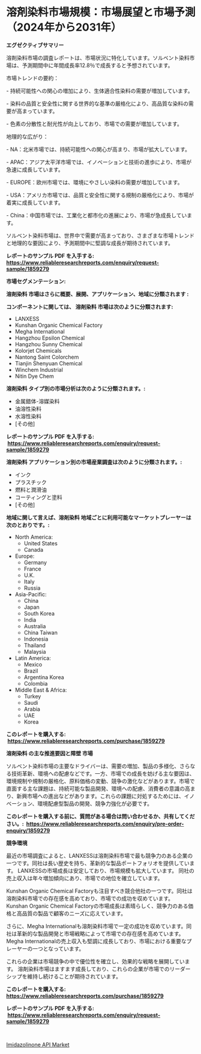 <p><h1>溶剤染料市場規模：市場展望と市場予測（2024年から2031年）</h1></p><p><strong>エグゼクティブサマリー</strong></p>
<p><p>溶剤染料市場の調査レポートは、市場状況に特化しています。ソルベント染料市場は、予測期間中に年間成長率12.8％で成長すると予想されています。</p><p>市場トレンドの要約：</p><p>- 持続可能性への関心の増加により、生体適合性染料の需要が増加しています。</p><p>- 染料の品質と安全性に関する世界的な基準の厳格化により、高品質な染料の需要が高まっています。</p><p>- 色素の分散性と耐光性が向上しており、市場での需要が増加しています。</p><p>地理的な広がり：</p><p>- NA：北米市場では、持続可能性への関心が高まり、市場が拡大しています。</p><p>- APAC：アジア太平洋市場では、イノベーションと技術の進歩により、市場が急速に成長しています。</p><p>- EUROPE：欧州市場では、環境にやさしい染料の需要が増加しています。 </p><p>- USA：アメリカ市場では、品質と安全性に関する規制の厳格化により、市場が着実に成長しています。</p><p>- China：中国市場では、工業化と都市化の進展により、市場が急成長しています。</p><p>ソルベント染料市場は、世界中で需要が高まっており、さまざまな市場トレンドと地理的な要因により、予測期間中に堅調な成長が期待されています。</p></p>
<p><strong>レポートのサンプル PDF を入手する: <a href="https://www.reliableresearchreports.com/enquiry/request-sample/1859279">https://www.reliableresearchreports.com/enquiry/request-sample/1859279</a></strong></p>
<p><strong>市場セグメンテーション:</strong></p>
<p><strong> 溶剤染料 市場はさらに概要、展開、アプリケーション、地域に分類されます :</strong></p>
<p><strong>コンポーネントに関しては、 溶剤染料 市場は次のように分類されます: &nbsp;</strong></p>
<p><ul><li>LANXESS</li><li>Kunshan Organic Chemical Factory</li><li>Megha International</li><li>Hangzhou Epsilon Chemical</li><li>Hangzhou Sunny Chemical</li><li>Kolorjet Chemicals</li><li>Nantong Saint Colorchem</li><li>Tianjin Shenyuan Chemical</li><li>Winchem Industrial</li><li>Nitin Dye Chem</li></ul></p>
<p><strong> 溶剤染料 タイプ別の市場分析は次のように分類されます。:</strong></p>
<p><ul><li>金属錯体-溶媒染料</li><li>油溶性染料</li><li>水溶性染料</li><li>[その他]</li></ul></p>
<p><strong>レポートのサンプル PDF を入手する: &nbsp;<a href="https://www.reliableresearchreports.com/enquiry/request-sample/1859279">https://www.reliableresearchreports.com/enquiry/request-sample/1859279</a></strong></p>
<p><strong> 溶剤染料 アプリケーション別の市場産業調査は次のように分類されます。:</strong></p>
<p><ul><li>インク</li><li>プラスチック</li><li>燃料と潤滑油</li><li>コーティングと塗料</li><li>[その他]</li></ul></p>
<p><strong>地域に関して言えば、溶剤染料 地域ごとに利用可能なマーケットプレーヤーは次のとおりです。:</strong></p>
<p><ul>
    <li>
        North America:
        <ul>
            <li>United States</li>
            <li>Canada</li>
        </ul>
    </li>
    <li>
        Europe:
        <ul>
            <li>Germany</li>
            <li>France</li>
            <li>U.K.</li>
            <li>Italy</li>
            <li>Russia</li>
        </ul>
    </li>
    <li>
        Asia-Pacific:
        <ul>
            <li>China</li>
            <li>Japan</li>
            <li>South Korea</li>
            <li>India</li>
            <li>Australia</li>
            <li>China Taiwan</li>
            <li>Indonesia</li>
            <li>Thailand</li>
            <li>Malaysia</li>
        </ul>
    </li>
    <li>
        Latin America:
        <ul>
            <li>Mexico</li>
            <li>Brazil</li>
            <li>Argentina Korea</li>
            <li>Colombia</li>
        </ul>
    </li>
    <li>
        Middle East & Africa:
        <ul>
            <li>Turkey</li>
            <li>Saudi</li>
            <li>Arabia</li>
            <li>UAE</li>
            <li>Korea</li>
        </ul>
    </li>
    </ul></p>
<p><strong>このレポートを購入する: &nbsp;<a href="https://www.reliableresearchreports.com/purchase/1859279">https://www.reliableresearchreports.com/purchase/1859279</a></strong></p>
<p><strong>溶剤染料 の主な推進要因と障壁 市場</strong></p>
<p><p>ソルベント染料市場の主要なドライバーは、需要の増加、製品の多様化、さらなる技術革新、環境への配慮などです。一方、市場での成長を妨げる主な要因は、環境規制や規制の厳格化、原料価格の変動、競争の激化などがあります。市場で直面する主な課題は、持続可能な製品開発、環境への配慮、消費者の意識の高まり、新興市場への進出などがあります。これらの課題に対処するためには、イノベーション、環境配慮型製品の開発、競争力強化が必要です。</p></p>
<p><strong>このレポートを購入する前に、質問がある場合は問い合わせるか、共有してください。:&nbsp; <a href="https://www.reliableresearchreports.com/enquiry/pre-order-enquiry/1859279">https://www.reliableresearchreports.com/enquiry/pre-order-enquiry/1859279</a></strong></p>
<p><strong>競争環境</strong></p>
<p><p>最近の市場調査によると、LANXESSは溶剤染料市場で最も競争力のある企業の一つです。同社は長い歴史を持ち、革新的な製品ポートフォリオを提供しています。 LANXESSの市場成長は安定しており、市場規模も拡大しています。 同社の売上収入は年々増加傾向にあり、市場での地位を確立しています。</p><p>Kunshan Organic Chemical Factoryも注目すべき競合他社の一つです。同社は溶剤染料市場での存在感を高めており、市場での成功を収めています。 Kunshan Organic Chemical Factoryの市場成長は素晴らしく、競争力のある価格と高品質の製品で顧客のニーズに応えています。</p><p>さらに、Megha Internationalも溶剤染料市場で一定の成功を収めています。同社は革新的な製品開発と市場戦略によって市場での存在感を高めています。 Megha Internationalの売上収入も堅調に成長しており、市場における重要なプレーヤーの一つとなっています。</p><p>これらの企業は市場競争の中で優位性を確立し、効果的な戦略を展開しています。 溶剤染料市場はますます成長しており、これらの企業が市場でのリーダーシップを維持し続けることが期待されています。</p></p>
<p><strong>このレポートを購入する: &nbsp; <a href="https://www.reliableresearchreports.com/purchase/1859279">https://www.reliableresearchreports.com/purchase/1859279</a></strong></p>
<p><strong>レポートのサンプル PDF を入手する: &nbsp;<a href="https://www.reliableresearchreports.com/enquiry/request-sample/1859279">https://www.reliableresearchreports.com/enquiry/request-sample/1859279</a></strong><strong></strong></p>
<p>&nbsp;</p>
<p><p><a href="https://fuschia-pecorino-a6d.notion.site/Imidazolinone-API-Market-Size-Growth-Outlook-from-2024-to-2031-projecting-at-Market-s-Trends-Analy-28df37c06e1549c1afe3a10b11c975e0">Imidazolinone API Market</a></p></p>